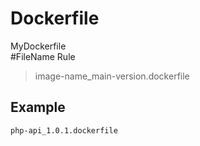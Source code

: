 # Dockerfile
MyDockerfile  
#FileName Rule
> image-name_main-version.dockerfile  
## Example
``` php-api_1.0.1.dockerfile  ```
